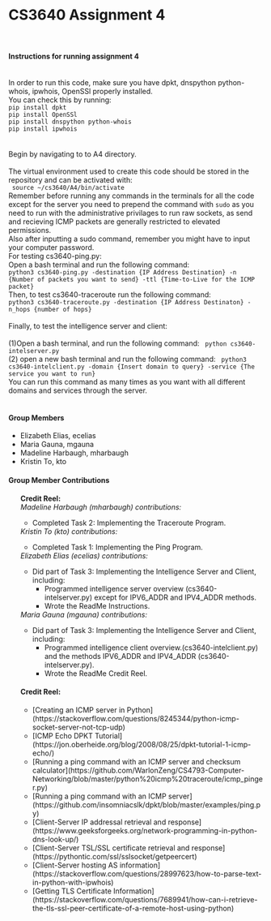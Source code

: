 <h1><strong>CS3640 Assignment 4</strong></h1> <br>
<h4><strong>Instructions for running assignment 4</strong></h4> <br>
In order to run this code, make sure you have dpkt, dnspython python-whois, ipwhois, OpenSSl  properly installed. <br>
You can check this by running: <br>
<code>pip install dpkt</code> <br>
<code>pip install OpenSSl</code> <br>
<code>pip install dnspython python-whois</code> <br> 
<code>pip install ipwhois</code> <br> <br>
<br> Begin by navigating to to A4 directory. <br> <br>
The virtual environment used to create this code should be stored in the repository and can be activated with: <br>
<code> source ~/cs3640/A4/bin/activate </code> <br>
Remember before running any commands in the terminals for all the code except for the server you need to prepend the command with <code>sudo</code> as you need to run with the administrative privilages to run raw sockets, as send and recieving ICMP packets are generally restricted to elevated permissions. <br>
Also after inputting a sudo command, remember you might have to input your computer password. <br>
For testing cs3640-ping.py: <br>
Open a bash terminal and run the following command: <br>
<code>python3 cs3640-ping.py -destination {IP Address Destination} -n {Number of packets you want to send} -ttl {Time-to-Live for the ICMP packet} </code> <br>
Then, to test cs3640-traceroute run the following command: <br>
<code>python3 cs3640-traceroute.py -destination {IP Address Destinaton} -n_hops {number of hops}</code> <br> 
<br> Finally, to test the intelligence server and client: <br> <br>
(1)Open a bash terminal, and run the following command: 
<code> python cs3640-intelserver.py </code> <br>
(2) open a new bash terminal and run the following command: 
<code> python3 cs3640-intelclient.py -domain {Insert domain to query} -service {The service you want to run}</code> <br>
You can run this command as many times as you want with all different domains and services through the server. <br> <br>

<h4><strong>Group Members</strong></h4> <ul>
<li> Elizabeth Elias, ecelias
<li> Maria Gauna, mgauna
<li> Madeline Harbaugh, mharbaugh
<li> Kristin To, kto
</ul>

<h4><strong>Group Member Contributions</strong></h4> <ul>
<strong>Credit Reel:</strong> <br>
<em>Madeline Harbaugh (mharbaugh) contributions:</em> <ul>
<li> Completed Task 2: Implementing the Traceroute Program.
</ul>
<em>Kristin To (kto) contributions: </em> <ul>
<li> Completed Task 1: Implementing the Ping Program.
</ul>
<em>Elizabeth Elias (ecelias) contributions: </em> <ul>
<li> Did part of Task 3: Implementing the Intelligence Server and Client, including: <ul>
<li> Programmed intelligence server overview (cs3640-intelserver.py) except for IPV6_ADDR and IPV4_ADDR methods.
<li> Wrote the ReadMe Instructions.
</ul>
</ul>
<em>Maria Gauna (mgauna) contributions: </em> <ul>
<li> Did part of Task 3: Implementing the Intelligence Server and Client, including: <ul>
<li> Programmed intelligence client overview.(cs3640-intelclient.py) and the methods IPV6_ADDR and IPV4_ADDR (cs3640-intelserver.py).
<li> Wrote the ReadMe Credit Reel.
</ul>
</ul>

<h4><strong>Credit Reel:</strong></h4> <ul>
<li>[Creating an ICMP server in Python](https://stackoverflow.com/questions/8245344/python-icmp-socket-server-not-tcp-udp)
<li>[ICMP Echo DPKT Tutorial](https://jon.oberheide.org/blog/2008/08/25/dpkt-tutorial-1-icmp-echo/)
<li>[Running a ping command with an ICMP server and checksum calculator](https://github.com/WarlonZeng/CS4793-Computer-Networking/blob/master/python%20icmp%20traceroute/icmp_pinger.py)
<li>[Running a ping command with an ICMP server](https://github.com/insomniacslk/dpkt/blob/master/examples/ping.py)
<li>[Client-Server IP addressal retrieval and response](https://www.geeksforgeeks.org/network-programming-in-python-dns-look-up/)
<li>[Client-Server TSL/SSL certificate retrieval and response](https://pythontic.com/ssl/sslsocket/getpeercert)
<li>[Client-Server hosting AS information](https://stackoverflow.com/questions/28997623/how-to-parse-text-in-python-with-ipwhois)
<li>[Getting TLS Certificate Information](https://stackoverflow.com/questions/7689941/how-can-i-retrieve-the-tls-ssl-peer-certificate-of-a-remote-host-using-python)
</ul>